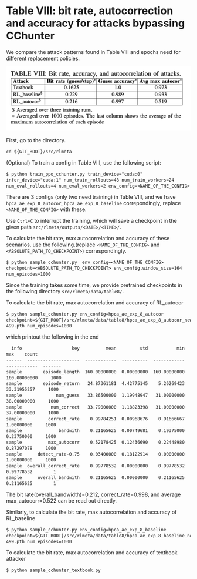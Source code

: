 # Table VIII: bit rate, autocorrection and accuracy for attacks bypassing CChunter

We compare the attack patterns found in Table VIII and epochs need for different replacement policies.


![](../../fig/table8.png)

First, go to the directory.

```
cd ${GIT_ROOT}/src/rlmeta
```

(Optional) To train a config in Table VIII, use the following script:

```
$ python train_ppo_cchunter.py train_device="cuda:0" infer_device="cuda:1" num_train_rollouts=48 num_train_workers=24 num_eval_rollouts=4 num_eval_workers=2 env_config=<NAME_OF_THE_CONFIG>
```

There are 3 configs (only two need training) in Table VIII, and we have ```hpca_ae_exp_8_autocor```, ```hpca_ae_exp_8_baseline``` correpondingly, replace ```<NAME_OF_THE_CONFIG>``` with these.

Use ```Ctrl+C``` to interrupt the training, which will save a checkpoint in the given path ```src/rlmeta/outputs/<DATE>/<TIME>/```.

To calculate the bit rate, max autocorrelation and accuracy of these scenarios, use the following.(replace ```<NAME_OF_THE_CONFIG>``` and ```<ABSOLUTE_PATH_TO_CHECKPOINT>```) correspondingly.

```
$ python sample_cchunter.py  env_config=<NAME_OF_THE_CONFIG> checkpoint=<ABSOLUTE_PATH_TO_CHECKPOINT> env_config.window_size=164 num_episodes=1000
```

Since the training takes some time, we provide pretrained checkpoints in the following directory ```src/rlmeta/data/table8/```.



To calculate the bit rate, max autocorrelation and accuracy of RL\_autocor 
```
$ python sample_cchunter.py env_config=hpca_ae_exp_8_autocor checkpoint=${GIT_ROOT}/src/rlmeta/data/table8/hpca_ae_exp_8_autocor_new/exp1/ppo_agent-499.pth num_episodes=1000
```

which printout the following in the end
```
  info                   key          mean         std           min           max    count
------  --------------------  ------------  ----------  ------------  ------------  -------
sample        episode_length  160.00000000  0.00000000  160.00000000  160.00000000     1000
sample        episode_return   24.87361181  4.42775145    5.26269423   33.31955257     1000
sample             num_guess   33.86500000  1.19948947   31.00000000   38.00000000     1000
sample           num_correct   33.79000000  1.18823398   31.00000000   37.00000000     1000
sample          correct_rate    0.99784251  0.00968676    0.91666667    1.00000000     1000
sample              bandwith    0.21165625  0.00749681    0.19375000    0.23750000     1000
sample          max_autocorr    0.52178425  0.12436690    0.22448980    0.87297078     1000
sample      detect_rate-0.75    0.03400000  0.18122914    0.00000000    1.00000000     1000
sample  overall_correct_rate    0.99778532  0.00000000    0.99778532    0.99778532        1
sample      overall_bandwith    0.21165625  0.00000000    0.21165625    0.21165625        1

```
The bit rate(overall_bandwidth)=0.212, correct_rate=0.998, and average max_autocorr=0.522 can be read out directly.

Similarly, to calculate the bit rate, max autocorrelation and accuracy of RL\_baseline
```
$ python sample_cchunter.py env_config=hpca_ae_exp_8_baseline checkpoint=${GIT_ROOT}/src/rlmeta/data/table8/hpca_ae_exp_8_baseline_new/exp1/ppo_agent-499.pth num_episodes=1000
```

To calculate the bit rate, max autocorrelation and accuracy of textbook attacker

```
$ python sample_cchunter_textbook.py 
```
